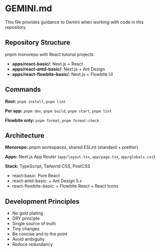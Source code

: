 # GEMINI.md

This file provides guidance to Gemini when working with code in this repository.

## Repository Structure

pnpm monorepo with React tutorial projects:
- **apps/react-basic/**: Next.js + React
- **apps/react-antd-basic/**: Next.js + Ant Design
- **apps/react-flowbite-basic/**: Next.js + Flowbite UI

## Commands

**Root:** `pnpm install`, `pnpm lint`

**Per app:** `pnpm dev`, `pnpm build`, `pnpm start`, `pnpm lint`

**Flowbite only:** `pnpm format`, `pnpm format:check`

## Architecture

**Monorepo:** pnpm workspaces, shared ESLint (standard + prettier)

**Apps:** Next.js App Router (`app/layout.tsx`, `app/page.tsx`, `app/globals.css`)

**Stack:** TypeScript, Tailwind CSS, PostCSS
- react-basic: Pure React
- react-antd-basic: + Ant Design 5.x
- react-flowbite-basic: + Flowbite React + React Icons

## Development Principles

- No gold plating
- DRY principle
- Single source of truth
- Tiny changes
- Be concise and to the point
- Avoid ambiguity
- Reduce redundancy

